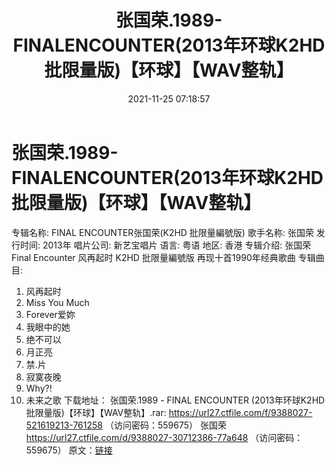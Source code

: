 ﻿---
title: 张国荣.1989-FINALENCOUNTER(2013年环球K2HD批限量版)【环球】【WAV整轨】
date: 2021-11-25 07:18:57
categories: WAV车载音乐、镜像
tags: 华语中文
---
# 张国荣.1989-FINALENCOUNTER(2013年环球K2HD批限量版)【环球】【WAV整轨】

专辑名称: FINAL ENCOUNTER张国荣(K2HD 批限量編號版)
歌手名称: 张国荣
发行时间: 2013年
唱片公司: 新艺宝唱片
语言: 粤语
地区: 香港
专辑介绍:
张国荣 Final Encounter 风再起时 K2HD 批限量編號版
再现十首1990年经典歌曲
专辑曲目:
01. 风再起时
02. Miss You Much
03. Forever爱妳
04. 我眼中的她
05. 绝不可以
06. 月正亮
07. 禁.片
08. 寂寞夜晚
09. Why?!
10. 未来之歌
下载地址：
张国荣.1989 - FINAL ENCOUNTER (2013年环球K2HD 批限量版)【环球】【WAV整轨】.rar:
https://url27.ctfile.com/f/9388027-521619213-761258
（访问密码：559675）
张国荣
https://url27.ctfile.com/d/9388027-30712386-77a648
（访问密码：559675）
原文：[链接](https://blog.sina.com.cn/s/blog_1647c7e7601030uw7.html)